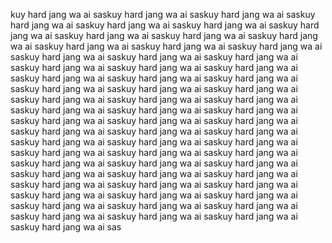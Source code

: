 kuy hard jang wa ai saskuy hard jang wa ai saskuy hard jang wa ai saskuy hard jang wa ai saskuy hard jang wa ai saskuy hard jang wa ai saskuy hard jang wa ai saskuy hard jang wa ai saskuy hard jang wa ai saskuy hard jang wa ai saskuy hard jang wa ai saskuy hard jang wa ai saskuy hard jang wa ai saskuy hard jang wa ai saskuy hard jang wa ai saskuy hard jang wa ai saskuy hard jang wa ai saskuy hard jang wa ai saskuy hard jang wa ai saskuy hard jang wa ai saskuy hard jang wa ai saskuy hard jang wa ai saskuy hard jang wa ai saskuy hard jang wa ai saskuy hard jang wa ai saskuy hard jang wa ai saskuy hard jang wa ai saskuy hard jang wa ai saskuy hard jang wa ai saskuy hard jang wa ai saskuy hard jang wa ai saskuy hard jang wa ai saskuy hard jang wa ai saskuy hard jang wa ai saskuy hard jang wa ai saskuy hard jang wa ai saskuy hard jang wa ai saskuy hard jang wa ai saskuy hard jang wa ai saskuy hard jang wa ai saskuy hard jang wa ai saskuy hard jang wa ai saskuy hard jang wa ai saskuy hard jang wa ai saskuy hard jang wa ai saskuy hard jang wa ai saskuy hard jang wa ai saskuy hard jang wa ai saskuy hard jang wa ai saskuy hard jang wa ai saskuy hard jang wa ai saskuy hard jang wa ai saskuy hard jang wa ai saskuy hard jang wa ai saskuy hard jang wa ai saskuy hard jang wa ai saskuy hard jang wa ai saskuy hard jang wa ai saskuy hard jang wa ai saskuy hard jang wa ai saskuy hard jang wa ai saskuy hard jang wa ai sas